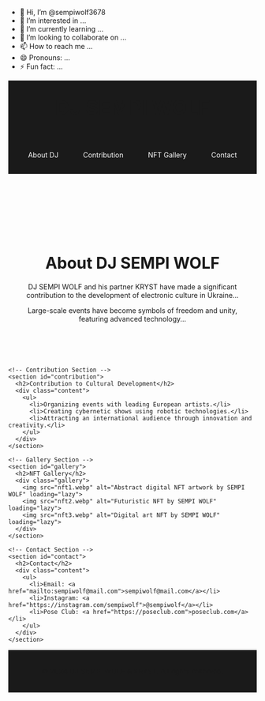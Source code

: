 - 👋 Hi, I’m @sempiwolf3678
- 👀 I’m interested in ...
- 🌱 I’m currently learning ...
- 💞️ I’m looking to collaborate on ...
- 📫 How to reach me ...
- 😄 Pronouns: ...
- ⚡ Fun fact: ...

<!---
sempiwolf3678/sempiwolf3678 is a ✨ special ✨ repository because its `README.md` (this file) appears on your GitHub profile.
You can click the Preview link to take a look at your changes.
--->
<!DOCTYPE html>
<html lang="en">
<head>
  <meta charset="UTF-8">
  <meta name="viewport" content="width=device-width, initial-scale=1.0">
  <meta name="description" content="Official site of DJ SEMPI WOLF — musician, DJ, and owner of Pose Club.">
  <meta property="og:title" content="DJ SEMPI WOLF — Music, Technology, and Inspiration">
  <meta property="og:description" content="Discover the world of DJ SEMPI WOLF — electronic music innovator and Pose Club owner. Explore his cultural contributions and NFT gallery.">
  <meta property="og:image" content="path_to_preview_image.jpg">
  <meta property="og:url" content="https://yourwebsite.com">
  <meta name="twitter:card" content="summary_large_image">
  <meta name="twitter:title" content="DJ SEMPI WOLF">
  <meta name="twitter:description" content="Electronic music, innovation, and art by DJ SEMPI WOLF.">
  <meta name="twitter:image" content="path_to_preview_image.jpg">
  <title>DJ SEMPI WOLF</title>
  <link href="https://fonts.googleapis.com/css2?family=Montserrat:wght@300;400;700&display=swap" rel="stylesheet">
  <link rel="stylesheet" href="styles.css">
  <style>
    /* Base Styles */
    :root {
      --primary-color: #ff00ff;
      --background-color: #0d0d0d;
      --header-color: #1a1a1a;
      --text-color: #fff;
    }

    body {
      font-family: 'Montserrat', sans-serif;
      margin: 0;
      background-color: var(--background-color);
      color: var(--text-color);
      line-height: 1.6;
    }

    a {
      color: var(--text-color);
      text-decoration: none;
      transition: color 0.3s ease;
    }

    a:hover {
      color: var(--primary-color);
    }

    /* Header */
    header {
      text-align: center;
      padding: 30px 15px;
      background-color: var(--header-color);
      position: sticky;
      top: 0;
      z-index: 1000;
    }

    header h1 {
      font-size: 2.5rem;
      margin: 0;
    }

    .cyber-text {
      font-size: 1.2rem;
      color: var(--primary-color);
      opacity: 0;
      transition: opacity 1.5s ease-in-out;
    }

    nav ul {
      list-style: none;
      padding: 0;
      display: flex;
      justify-content: center;
      gap: 20px;
      margin: 20px 0 0;
    }

    nav ul li a {
      padding: 8px 15px;
      border-radius: 5px;
      transition: background-color 0.3s ease, color 0.3s ease;
    }

    nav ul li a:hover {
      background-color: var(--primary-color);
    }

    /* Sections */
    section {
      padding: 60px 20px;
      text-align: center;
    }

    section h2 {
      font-size: 2rem;
      margin-bottom: 20px;
    }

    .content {
      max-width: 800px;
      margin: 0 auto;
    }

    .gallery {
      display: grid;
      grid-template-columns: repeat(auto-fit, minmax(300px, 1fr));
      gap: 15px;
      justify-items: center;
    }

    .gallery img {
      width: 100%;
      max-width: 300px;
      height: auto;
      border-radius: 10px;
      transition: transform 0.3s ease, box-shadow 0.3s ease;
    }

    .gallery img:hover {
      transform: scale(1.05);
      box-shadow: 0 5px 15px rgba(255, 0, 255, 0.5);
    }

    /* Footer */
    footer {
      text-align: center;
      padding: 20px;
      background-color: var(--header-color);
      font-size: 0.9rem;
    }

    /* Responsive Design */
    @media (max-width: 768px) {
      nav ul {
        flex-direction: column;
        gap: 10px;
      }

      header h1 {
        font-size: 2rem;
      }
    }
  </style>
</head>
<body>
  <!-- Header -->
  <header>
    <h1>DJ SEMPI WOLF</h1>
    <p class="cyber-text">Technology, Music, and Inspiration</p>
    <nav>
      <ul>
        <li><a href="#about">About DJ</a></li>
        <li><a href="#contribution">Contribution</a></li>
        <li><a href="#gallery">NFT Gallery</a></li>
        <li><a href="#contact">Contact</a></li>
      </ul>
    </nav>
  </header>

  <!-- Main Content -->
  <main>
    <!-- About Section -->
    <section id="about">
      <h2>About DJ SEMPI WOLF</h2>
      <div class="content">
        <p>DJ SEMPI WOLF and his partner KRYST have made a significant contribution to the development of electronic culture in Ukraine...</p>
        <p>Large-scale events have become symbols of freedom and unity, featuring advanced technology...</p>
      </div>
    </section>

    <!-- Contribution Section -->
    <section id="contribution">
      <h2>Contribution to Cultural Development</h2>
      <div class="content">
        <ul>
          <li>Organizing events with leading European artists.</li>
          <li>Creating cybernetic shows using robotic technologies.</li>
          <li>Attracting an international audience through innovation and creativity.</li>
        </ul>
      </div>
    </section>

    <!-- Gallery Section -->
    <section id="gallery">
      <h2>NFT Gallery</h2>
      <div class="gallery">
        <img src="nft1.webp" alt="Abstract digital NFT artwork by SEMPI WOLF" loading="lazy">
        <img src="nft2.webp" alt="Futuristic NFT by SEMPI WOLF" loading="lazy">
        <img src="nft3.webp" alt="Digital art NFT by SEMPI WOLF" loading="lazy">
      </div>
    </section>

    <!-- Contact Section -->
    <section id="contact">
      <h2>Contact</h2>
      <div class="content">
        <ul>
          <li>Email: <a href="mailto:sempiwolf@mail.com">sempiwolf@mail.com</a></li>
          <li>Instagram: <a href="https://instagram.com/sempiwolf">@sempiwolf</a></li>
          <li>Pose Club: <a href="https://poseclub.com">poseclub.com</a></li>
        </ul>
      </div>
    </section>
  </main>

  <!-- Footer -->
  <footer>
    <p>&copy; 2024 DJ SEMPI WOLF & KRYST. All rights reserved.</p>
  </footer>

  <script>
    document.addEventListener("DOMContentLoaded", () => {
      const cyberText = document.querySelector(".cyber-text");
      setTimeout(() => {
        cyberText.style.opacity = 1;
      }, 500);
    });
  </script>
</body>
</html>
